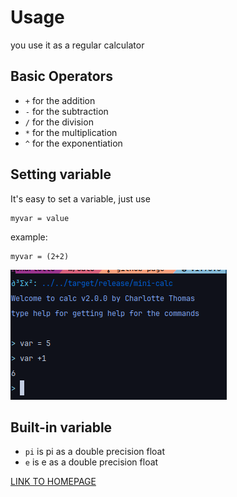 # Usage
you use it as a regular calculator

## Basic Operators

- `+` for the addition
- `-` for the subtraction
- `/` for the division
- `*` for the multiplication
- `^` for the exponentiation

## Setting variable

It's easy to set a variable, just use 
``` 
myvar = value
```
example:
```
myvar = (2+2)
```

![](assets/image.png)

## Built-in variable

- `pi` is pi as a double precision float
- `e` is e as a double precision float


[LINK TO HOMEPAGE](index.md)
